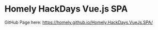 # Homely HackDays Vue.js SPA

GitHub Page here: https://homely.github.io/Homely.HackDays.VueJs.SPA/
